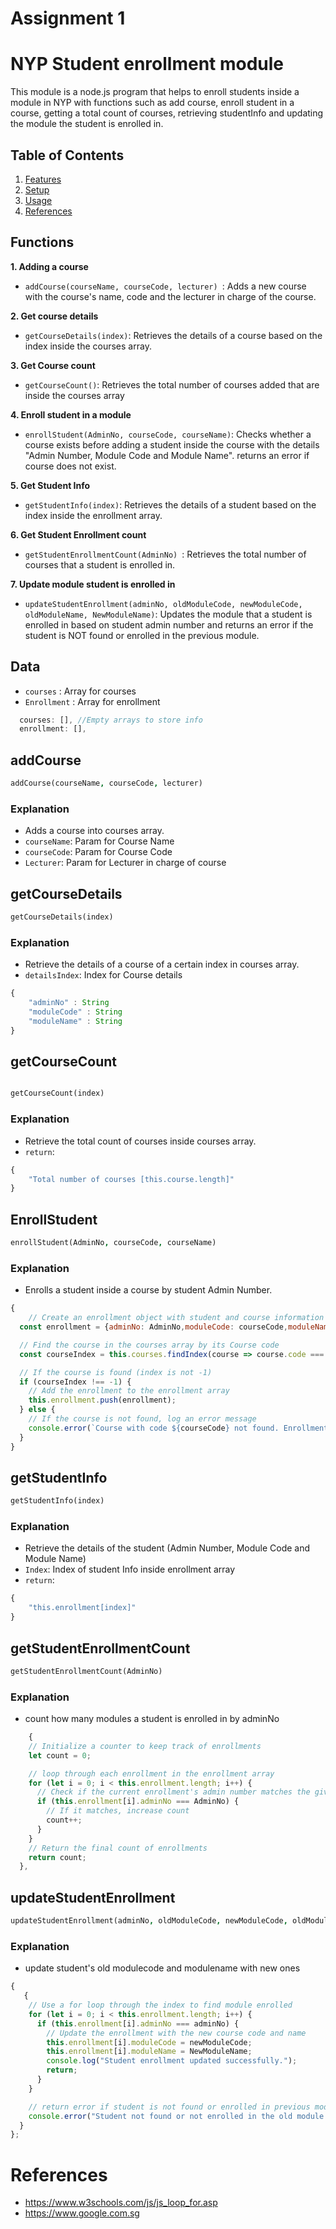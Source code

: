 # Assignment 1

# NYP Student enrollment module

This module is a node.js program that helps to enroll students inside a module in NYP with functions such as add course, enroll student in a course, getting a total count of courses, retrieving studentInfo and updating the module the student is enrolled in. 


## Table of Contents

1. [Features](#features)
2. [Setup](#setup)
3. [Usage](#usage)
4. [References](#references)

## Functions

**1. Adding a course**
- `addCourse(courseName, courseCode, lecturer) `:
Adds a new course with the course's name, code and the lecturer in charge of the course.

**2. Get course details**
- `getCourseDetails(index)`: 
Retrieves the details of a course based on the index inside the courses array.

**3. Get Course count** 
- `getCourseCount()`: 
Retrieves the total number of courses added that are inside the courses array

**4. Enroll student in a module**
- `enrollStudent(AdminNo, courseCode, courseName)`:
Checks whether a course exists before adding a student inside the course with the details "Admin Number, Module Code and Module Name". returns an error if course does not exist.

**5. Get Student Info**
- `getStudentInfo(index)`:
Retrieves the details of a student based on the index inside the enrollment array.

**6. Get Student Enrollment count**
- `getStudentEnrollmentCount(AdminNo) `:
Retrieves the total number of courses that a student is enrolled in.

**7. Update module student is enrolled in**
- `updateStudentEnrollment(adminNo, oldModuleCode, newModuleCode, oldModuleName, NewModuleName)`:
Updates the module that a student is enrolled in based on student admin number and returns an error if the student is NOT found or enrolled in the previous module.

## Data

- `courses` : Array for courses
- `Enrollment` :  Array for enrollment


```js
  courses: [], //Empty arrays to store info
  enrollment: [],
```

## addCourse

```j
addCourse(courseName, courseCode, lecturer)
```

### Explanation
- Adds a course into courses array.
- `courseName`: Param for Course Name
- `courseCode`: Param for Course Code
- `Lecturer`: Param for Lecturer in charge of course

## getCourseDetails

```j
getCourseDetails(index)
```

### Explanation
- Retrieve the details of a course of a certain index in courses array.
- `detailsIndex`: Index for Course details

```js
{
    "adminNo" : String
    "moduleCode" : String
    "moduleName" : String
}
```
## getCourseCount

```j

getCourseCount(index)
```

### Explanation
- Retrieve the total count of courses inside courses array.
- `return`:

```js
{
    "Total number of courses [this.course.length]"
}
```
## EnrollStudent

```j
enrollStudent(AdminNo, courseCode, courseName)
```

### Explanation
- Enrolls a student inside a course by student Admin Number.

```js
{
    // Create an enrollment object with student and course information
  const enrollment = {adminNo: AdminNo,moduleCode: courseCode,moduleName: courseName};

  // Find the course in the courses array by its Course code
  const courseIndex = this.courses.findIndex(course => course.code === courseCode);

  // If the course is found (index is not -1)
  if (courseIndex !== -1) {
    // Add the enrollment to the enrollment array
    this.enrollment.push(enrollment);
  } else {
    // If the course is not found, log an error message
    console.error(`Course with code ${courseCode} not found. Enrollment failed.`);
  }
}
```

## getStudentInfo

```j
getStudentInfo(index)
```

### Explanation
- Retrieve the details of the student (Admin Number, Module Code and Module Name)
- `Index`: Index of student Info inside enrollment array
- `return`: 

```js
{
    "this.enrollment[index]"
}
```

## getStudentEnrollmentCount

```j
getStudentEnrollmentCount(AdminNo) 
```

### Explanation
- count how many modules a student is enrolled in by adminNo 

```js
    {
    // Initialize a counter to keep track of enrollments
    let count = 0;

    // loop through each enrollment in the enrollment array
    for (let i = 0; i < this.enrollment.length; i++) {
      // Check if the current enrollment's admin number matches the given admin number
      if (this.enrollment[i].adminNo === AdminNo) {
        // If it matches, increase count
        count++;
      }
    }
    // Return the final count of enrollments
    return count;
  },
```

## updateStudentEnrollment

```j
updateStudentEnrollment(adminNo, oldModuleCode, newModuleCode, oldModuleName, NewModuleName)
```

### Explanation
- update student's old modulecode and modulename with new ones

```js
{
   {
    // Use a for loop through the index to find module enrolled
    for (let i = 0; i < this.enrollment.length; i++) {
      if (this.enrollment[i].adminNo === adminNo) {
        // Update the enrollment with the new course code and name
        this.enrollment[i].moduleCode = newModuleCode;
        this.enrollment[i].moduleName = NewModuleName;
        console.log("Student enrollment updated successfully.");
        return;
      }
    }

    // return error if student is not found or enrolled in previous module
    console.error("Student not found or not enrolled in the old module.");
  }
};
```





# References

- https://www.w3schools.com/js/js_loop_for.asp
- https://www.google.com.sg
